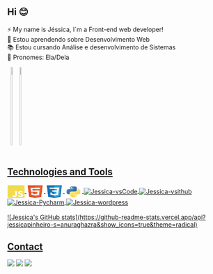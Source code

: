 ## Hi 😊
⚡ My name is Jéssica, I´m a Front-end web developer! <br>
🌱 Estou aprendendo sobre Desenvolvimento Web <br>
📚 Estou cursando Análise e desenvolvimento de Sistemas <br>
👧 Pronomes: Ela/Dela <br>


<div align = "center" style="display: flex">
  <a href="https://github.com/jessicapinheiro-s">
    <img height="180em" width= "45%" src="https://github-readme-stats.vercel.app/api?jessicapinheiro-s=anuraghazra&show_icons=true&theme=tokyonight"/>
  <a href="https://github.com/jessicapinheiro-s">  
    <img height="180em" width= "45%" src="https://github-readme-stats.vercel.app/api/top-langs/?username=anuraghazra)](https://github.com/anuraghazra/github-readme-stats)"/>
</div>
  
<div style="display: inline_block"><br>
   <h2>Technologies and Tools</h2> 
  <img align="center" alt="Jessica-Js" height="30" width="40" src="https://raw.githubusercontent.com/devicons/devicon/master/icons/javascript/javascript-plain.svg">
  <img align="center" alt="Jessica-HTML" height="30" width="40" src="https://raw.githubusercontent.com/devicons/devicon/master/icons/html5/html5-original.svg">
  <img align="center" alt="Jessica-CSS" height="30" width="40" src="https://raw.githubusercontent.com/devicons/devicon/master/icons/css3/css3-original.svg">
  <img align="center" alt="Jessica-Python" height="30" width="40" src="https://raw.githubusercontent.com/devicons/devicon/master/icons/python/python-original.svg">
  <img align="center" alt="Jessica-vsCode" height="30" width="40" src="https://cdn.jsdelivr.net/gh/devicons/devicon/icons/vscode/vscode-original.svg" />
  <img align="center" alt="Jessica-vsithub" height="30" width="40" src="https://cdn.jsdelivr.net/gh/devicons/devicon/icons/github/github-original.svg" />
  <img align="center" alt="Jessica-Pycharm" height="30" width="40" src="https://cdn.jsdelivr.net/gh/devicons/devicon/icons/pycharm/pycharm-original.svg" />
  <img align="center" alt="Jessica-wordpress" height="30" width="40" src="https://cdn.jsdelivr.net/gh/devicons/devicon/icons/wordpress/wordpress-original.svg" />
</div> <br>
  ![Jessica's GitHub stats](https://github-readme-stats.vercel.app/api?jessicapinheiro-s=anuraghazra&show_icons=true&theme=radical)
<div> 
  <h2>Contact</h2> 
  <a href="https://www.instagram.com/jessipinheiro_s/?hl=pt-br" target="_blank"><img src="https://img.shields.io/badge/-Instagram-%23E4405F?style=for-the-badge&logo=instagram&logoColor=white" target="_blank"></a>
  <a href = "mailto:jessicasilva.js1314@gmail.com"><img src="https://img.shields.io/badge/Gmail-D14836?style=for-the-badge&logo=gmail&logoColor=white" target="_blank"></a>
  <a href="https://www.linkedin.com/in/jessica-pinheiro-9b6b78185/" target="_blank"><img src="https://img.shields.io/badge/-LinkedIn-%230077B5?style=for-the-badge&logo=linkedin&logoColor=white" target="_blank"></a> <br>
    
       
</div>    
  

